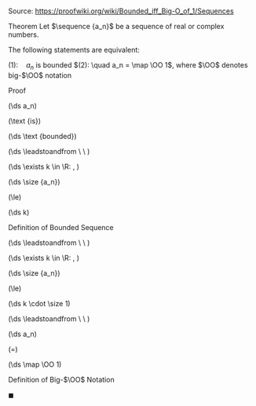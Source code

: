 # 

Source: https://proofwiki.org/wiki/Bounded_iff_Big-O_of_1/Sequences

Theorem
Let $\sequence {a_n}$ be a sequence of real or complex numbers.

The following statements are equivalent:

$(1): \quad a_n$ is bounded
$(2): \quad a_n = \map \OO 1$, where $\OO$ denotes big-$\OO$ notation


Proof













\(\ds a_n\)

\(\text {is}\)







\(\ds \text {bounded}\)














\(\ds \leadstoandfrom \ \ \)

\(\ds \exists k \in \R: \, \)



\(\ds \size {a_n}\)

\(\le\)







\(\ds k\)





Definition of Bounded Sequence








\(\ds \leadstoandfrom \ \ \)

\(\ds \exists k \in \R: \, \)



\(\ds \size {a_n}\)

\(\le\)







\(\ds k \cdot \size 1\)














\(\ds \leadstoandfrom \ \ \)





\(\ds a_n\)

\(=\)







\(\ds \map \OO 1\)





Definition of Big-$\OO$ Notation



$\blacksquare$





